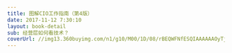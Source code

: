 ```yaml
---
title: 图解CIO工作指南（第4版）
date: 2017-11-12 7:30:10
layout: book-detail
sub: 经营层如何看技术？
coverUrl: //img13.360buyimg.com/n1/g10/M00/1D/08/rBEQWFNfESQIAAAAAAOyTjW4R_wAAFvAAKj5JEAA7Jm840.jpg
---
```

